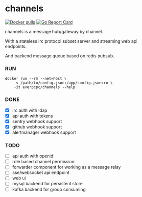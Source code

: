 # channels

[![Docker pulls](https://img.shields.io/docker/pulls/everpcpc/channels.svg)](https://hub.docker.com/r/everpcpc/channels)
[![Go Report Card](https://goreportcard.com/badge/github.com/everpcpc/channels)](https://goreportcard.com/report/github.com/everpcpc/channels)


channels is a message hub/gateway by channel.

With a stateless irc protocol subset server and streaming web api endpoints.

And backend message queue based on redis pubsub.

### RUN

```shell
docker run --rm --net=host \
    -v /path/to/config.json:/app/config.json:ro \
    -it everpcpc/channels --help
```

### DONE

- [x] irc auth with ldap
- [x] api auth with tokens
- [x] sentry webhook support
- [x] github webhook support
- [x] alertmanager webhook support

### TODO

- [ ] api auth with openid
- [ ] role based channel permission
- [ ] forwarder component for working as a message relay
- [ ] sse/websocket api endpoint
- [ ] web ui
- [ ] mysql backend for persistent store
- [ ] kafka backend for group consuming

